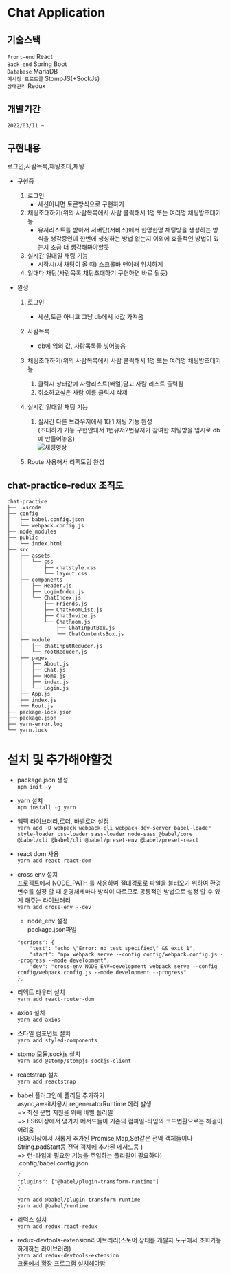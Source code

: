 # Chat Application

## 기술스택
`Front-end` React  
`Back-end` Spring Boot   
`Database` MariaDB  
`메시징 프로토콜` StompJS(+SockJs)  
`상태관리` Redux

## 개발기간
`2022/03/11 ~ `

## 구현내용  
로그인,사람목록,채팅초대,채팅

- 구현중  
    1. 로그인
        - 세션아니면 토큰방식으로 구현하기
    2. 채팅초대하기(위의 사람목록에서 사람 클릭해서 1명 또는 여러명 채팅방초대기능   
        - 유저리스트를 받아서 서버단(서비스)에서 한명한명 채팅방을 생성하는 방식을 생각중인데  한번에 생성하는 방법 없는지 이외에 효율적인 방법이 있는지 조금   더 생각해봐야할듯
    3. 실시간 일대일 채팅 기능
        - 시작시(새 채팅이 올 때) 스크롤바 맨아래 위치하게
    4. 일대다 채팅(사람목록,채팅초대하기 구현하면 바로 될듯)  

   
- 완성  
    1. 로그인   
        - 세션,토큰 아니고 그냥 db에서 id값 가져옴  
    2. 사람목록  
        - db에 임의 값, 사람목록들 넣어놓음  
    3. 채팅초대하기(위의 사람목록에서 사람 클릭해서 1명 또는 여러명 채팅방초대기능   
        1. 클릭시 상태값에 사람리스트(배열)담고 사람 리스트 출력됨  
        2. 취소하고싶은 사람 이름 클릭시 삭제  
        
    4. 실시간 일대일 채팅 기능  
        1. 실시간 다른 브라우저에서 1대1 채팅 기능 완성  
                (초대하기 기능 구현안돼서 1번유저2번유저가 참여한 채팅방을 임시로 db에 만들어놓음)    
        ![채팅영상](https://user-images.githubusercontent.com/60701130/159219500-6a4b8b83-f370-4f35-8e77-543a761184bf.gif)  
    5. Route 사용해서 리팩토링 완성

## chat-practice-redux 조직도  
```
chat-practice  
├── .vscode  
├── config
│   ├── babel.config.json  
│   └── webpack.config.js  
├── node_modules  
├── public  
│   └── index.html  
├── src  
│   ├── assets  
│   │   └── css  
│   │       ├── chatstyle.css  
│   │       └── layout.css 
│   ├── components  
│   │   ├── Header.js  
│   │   ├── LoginIndex.js  
│   │   └── ChatIndex.js  
│   │       ├── Friends.js  
│   │       ├── ChatRoomList.js  
│   │       ├── ChatInvite.js  
│   │       └── ChatRoom.js  
│   │           ├── ChatInputBox.js  
│   │           └── ChatContentsBox.js  
│   ├── module
│   │   ├── chatInputReducer.js
│   │   └── rootReducer.js
│   ├── pages
│   │   ├── About.js
│   │   ├── Chat.js
│   │   ├── Home.js
│   │   ├── index.js
│   │   └── Login.js
│   ├── App.js  
│   ├── index.js  
│   └── Root.js  
├── package-lock.json  
├── package.json  
├── yarn-error.log  
└── yarn.lock  
```


# 설치 및 추가해야햘것
- package.json 생성  
`npm init -y`

- yarn 설치  
`npm install -g yarn`
- 웹팩 라이브러리,로더, 바벨로더 설정  
`yarn add -D webpack webpack-cli webpack-dev-server babel-loader style-loader css-loader sass-loader node-sass @babel/core @babel/cli @babel/cli @babel/preset-env @babel/preset-react`
- react dom 사용  
`yarn add react react-dom`
- cross env 설치  
프로젝트에서 NODE_PATH 를 사용하여 절대경로로 파일을 불러오기 위하여 환경 변수를 설정 할 때 운영체제마다 방식이 다르므로 공통적인 방법으로 설정 할 수 있게 해주는 라이브러리  
`yarn add cross-env --dev`  
    - node_env 설정  
    package.json파일  
    ```
   "scripts": {
        "test": "echo \"Error: no test specified\" && exit 1",
        "start": "npx webpack serve --config config/webpack.config.js --progress --mode development",
        "dev": "cross-env NODE_ENV=development webpack serve --config config/webpack.config.js --mode development --progress"
    },
    ```

- 리액트 라우터 설치  
`yarn add react-router-dom`
- axios 설치  
`yarn add axios`
- 스타일 컴포넌트 설치  
`yarn add styled-components`
- stomp 모듈,sockjs 설치  
`yarn add @stomp/stompjs sockjs-client`
- reactstrap 설치  
`yarn add reactstrap`  
- babel 플러그인에 폴리필 추가하기  
    async,await사용시 regeneratorRuntime 에러 발생  
    => 최신 문법 지원을 위해 바벨 폴리필  
    => ES6이상에서 몇가지 메서드들이 기존의 컴파일-타임의 코드변환으로는 해결이 어려움  
    (ES6이상에서 새롭게 추가된 Promise,Map,Set같은 전역 객체들이나 String.padStart등 전역 객체에 추가된 메서드등 )  
    => 런-타입에 필요한 기능을 주입하는 폴리필이 필요하다)   
    .config/babel.config.json  
    ```
    {
    "plugins": ["@babel/plugin-transform-runtime"]
    }
    ```
    `yarn add @babel/plugin-transform-runtime`  
    `yarn add @babel/runtime`
- 리덕스 설치  
`yarn add redux react-redux`
- redux-devtools-extension라이브러리(스토어 상태를 개발자 도구에서 조회가능하게하는 라이브러리)  
`yarn add redux-devtools-extension`  
 [크롬에서 확장 프로그램 설치해야함](https://chrome.google.com/webstore/detail/redux-devtools/lmhkpmbekcpmknklioeibfkpmmfibljd)

